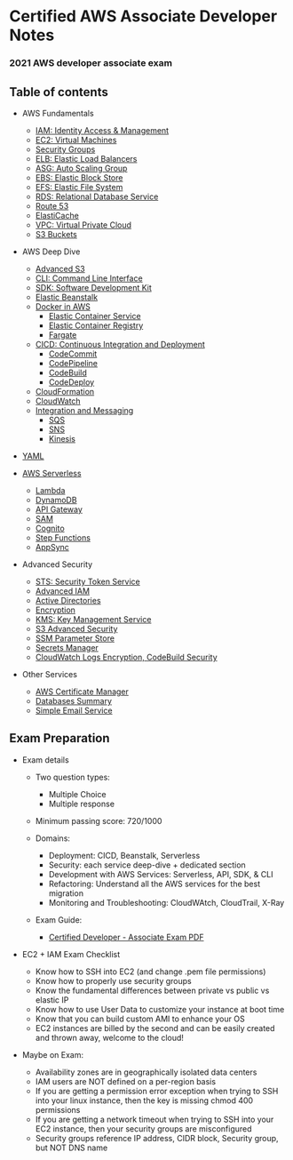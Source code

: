 # Certified AWS Associate Developer Notes

### 2021 AWS developer associate exam 

## Table of contents

- AWS Fundamentals
    - [IAM: Identity Access & Management](1-aws-fundamentals/iam.md)
    - [EC2: Virtual Machines](1-aws-fundamentals/ec2.md)
    - [Security Groups](1-aws-fundamentals/security-groups.md)
    - [ELB: Elastic Load Balancers](1-aws-fundamentals/elb.md)
    - [ASG: Auto Scaling Group](1-aws-fundamentals/asg.md)
    - [EBS: Elastic Block Store](1-aws-fundamentals/ebs.md)
    - [EFS: Elastic File System](1-aws-fundamentals/efs.md)
    - [RDS: Relational Database Service](1-aws-fundamentals/rds.md)
    - [Route 53](1-aws-fundamentals/route53.md)
    - [ElastiCache](1-aws-fundamentals/elasticache.md)
    - [VPC: Virtual Private Cloud](1-aws-fundamentals/vpc.md)
    - [S3 Buckets](1-aws-fundamentals/s3.md)

- AWS Deep Dive
    - [Advanced S3](2-aws-deep-dive/advanced-s3.md)
    - [CLI: Command Line Interface](2-aws-deep-dive/cli.md)
    - [SDK: Software Development Kit](2-aws-deep-dive/sdk.md)
    - [Elastic Beanstalk](2-aws-deep-dive/elastic-beanstalk.md)
    - [Docker in AWS](2-aws-deep-dive/docker-in-aws/docker.md)
        - [Elastic Container Service](2-aws-deep-dive/docker-in-aws/ecs.md)
        - [Elastic Container Registry](2-aws-deep-dive/docker-in-aws/ecr.md)
        - [Fargate](2-aws-deep-dive/docker-in-aws/fargate.md)
    - [CICD: Continuous Integration and Deployment](2-aws-deep-dive/cicd/cicd.md)
        - [CodeCommit](2-aws-deep-dive/cicd/codecommit.md)
        - [CodePipeline](2-aws-deep-dive/cicd/codepipeline.md)
        - [CodeBuild](2-aws-deep-dive/cicd/codebuild.md)
        - [CodeDeploy](2-aws-deep-dive/cicd/codedeploy.md)
    - [CloudFormation](2-aws-deep-dive/cloudformation/cloudformation.md)
    - [CloudWatch](2-aws-deep-dive/monitoring-and-audit/cloudwatch.md)
    - [Integration and Messaging](2-aws-deep-dive/integration-and-messaging/0-intro.md)
        - [SQS](2-aws-deep-dive/integration-and-messaging/1-sqs.md)
        - [SNS](2-aws-deep-dive/integration-and-messaging/2-sns.md)
        - [Kinesis](2-aws-deep-dive/integration-and-messaging/3-kinesis.md)

- [YAML](2-aws-deep-dive/yaml.md)

- [AWS Serverless](3-aws-serverless/serverless.md)
    - [Lambda](3-aws-serverless/lambda.md)
    - [DynamoDB](3-aws-serverless/dynamodb.md)
    - [API Gateway](3-aws-serverless/apigateway.md)
    - [SAM](3-aws-serverless/sam.md)
    - [Cognito](3-aws-serverless/cognito.md)
    - [Step Functions](3-aws-serverless/stepfunctions.md)
    - [AppSync](3-aws-serverless/appsync.md)

- Advanced Security
    - [STS: Security Token Service](4-aws-security/sts.md)
    - [Advanced IAM](4-aws-security/advanced-iam.md)
    - [Active Directories](4-aws-security/active-directories.md)
    - [Encryption](4-aws-security/encryption.md)
    - [KMS: Key Management Service](4-aws-security/kms.md)
    - [S3 Advanced Security](4-aws-security/s3-advanced-security.md)
    - [SSM Parameter Store](4-aws-security/ssm.md)
    - [Secrets Manager](4-aws-security/secrets-manager.md)
    - [CloudWatch Logs Encryption, CodeBuild Security](4-aws-security/other.md)

- Other Services
    - [AWS Certificate Manager](5-aws-other-services/acm.md)
    - [Databases Summary](5-aws-other-services/databases.md)
    - [Simple Email Service](5-aws-other-services/ses.md)

## Exam Preparation

- Exam details
    - Two question types:
        - Multiple Choice
        - Multiple response
    - Minimum passing score: 720/1000
    - Domains:
        - Deployment: CICD, Beanstalk, Serverless
        - Security: each service deep-dive + dedicated section
        - Development with AWS Services: Serverless, API, SDK, & CLI
        - Refactoring: Understand all the AWS services for the best migration
        - Monitoring and Troubleshooting: CloudWAtch, CloudTrail, X-Ray

    - Exam Guide:
        - [Certified Developer - Associate Exam PDF](https://d1.awsstatic.com/training-and-certification/docs-dev-associate/AWS_Certified_Developer_Associate-Exam_Guide_EN_1.4.pdf)

- EC2 + IAM Exam Checklist
    - Know how to SSH into EC2 (and change .pem file permissions) 
    - Know how to properly use security groups 
    - Know the fundamental differences between private vs public vs elastic IP 
    - Know how to use User Data to customize your instance at boot time 
    - Know that you can build custom AMI to enhance your OS 
    - EC2 instances are billed by the second and can be easily created and thrown away, welcome to the cloud! 
- Maybe on Exam:
    - Availability zones are in geographically isolated data centers
    - IAM users are NOT defined on a per-region basis
    - If you are getting a permission error exception when trying to SSH into your linux instance, then the key is missing chmod 400 permissions
    - If you are getting a network timeout when trying to SSH into your EC2 instance, then your security groups are misconfigured
    - Security groups reference IP address, CIDR block, Security group, but NOT DNS name

